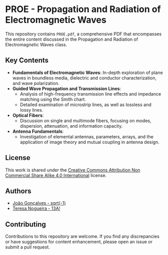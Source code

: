 # PROE - Propagation and Radiation of Electromagnetic Waves

This repository contains `PROE.pdf`, a comprehensive PDF that encompasses the entire content discussed in the Propagation and Radiation of Electromagnetic Waves class.

## Key Contents

- **Fundamentals of Electromagnetic Waves**: In-depth exploration of plane waves in boundless media, dielectric and conductor characterization, and wave polarization.
- **Guided Wave Propagation and Transmission Lines**:
  - Analysis of high-frequency transmission line effects and impedance matching using the Smith chart.
  - Detailed examination of microstrip lines, as well as lossless and lossy lines.
- **Optical Fibers**:
  - Discussion on single and multimode fibers, focusing on modes, dispersion, attenuation, and information capacity.
- **Antenna Fundamentals**:
  - Investigation of elemental antennas, parameters, arrays, and the application of image theory and mutual coupling in antenna design.

## License

This work is shared under the [Creative Commons Attribution Non Commercial Share Alike 4.0 International][cc-by-nc-sa] license.

[cc-by-nc-sa]: https://creativecommons.org/licenses/by-nc-sa/4.0/

## Authors

- [João Gonçalves - sqrt(-1)](https://github.com/eusouojoao)
- [Teresa Nogueira - 13A!](https://github.com/FrolickingAsteroid)

## Contributing

Contributions to this repository are welcome. If you find any discrepancies or have suggestions for content enhancement, please open an issue or submit a pull request.

